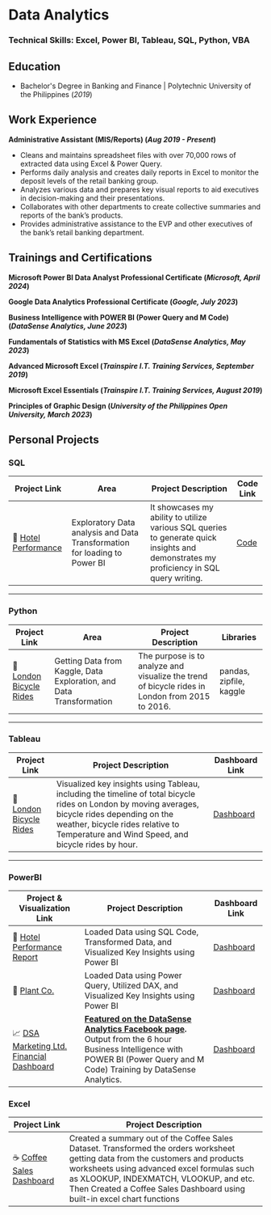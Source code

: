 # Data Analytics

### Technical Skills: Excel, Power BI, Tableau, SQL, Python, VBA

## Education
- Bachelor's Degree in Banking and Finance | Polytechnic University of the Philippines (_2019_)

## Work Experience
**Administrative Assistant (MIS/Reports) (_Aug 2019 - Present_)**
- Cleans and maintains spreadsheet files with over 70,000 rows of extracted data using Excel & 
Power Query.
- Performs daily analysis and creates daily reports in Excel to monitor the deposit levels of the retail banking group.
- Analyzes various data and prepares key visual reports to aid executives in decision-making and their 
presentations.
- Collaborates with other departments to create collective summaries and reports of the bank’s products.
- Provides administrative assistance to the EVP and other executives of the bank’s retail banking department.

## Trainings and Certifications
**Microsoft Power BI Data Analyst Professional Certificate (_Microsoft, April 2024_)**

**Google Data Analytics Professional Certificate (_Google, July 2023_)**

**Business Intelligence with POWER BI (Power Query and M Code) (_DataSense Analytics, June 2023_)**

**Fundamentals of Statistics with MS Excel (_DataSense Analytics, May 2023_)**

**Advanced Microsoft Excel (_Trainspire I.T. Training Services, September 2019_)**

**Microsoft Excel Essentials (_Trainspire I.T. Training Services, August 2019_)**

**Principles of Graphic Design (_University of the Philippines Open University, March 2023_)**

## Personal Projects

### SQL

| Project Link | Area | Project Description | Code Link |
|---|---|---|---|
| 🏨 [Hotel Performance](https://github.com/colinryanx/Hotel-Performance-Project/blob/main/README.md) | Exploratory Data analysis and Data Transformation for loading to Power BI | It showcases my ability to utilize various SQL queries to generate quick insights and demonstrates my proficiency in SQL query writing. | [Code](https://github.com/colinryanx/Hotel-Performance-Project/blob/main/Hotel%20Performance%20Analysis.md)

***

### Python

| Project Link | Area | Project Description | Libraries |    
|---|---|---|---|
| 🚴 [London Bicycle Rides](https://github.com/colinryanx/London-Bicycle-Rides/blob/main/README.md) | Getting Data from Kaggle, Data Exploration, and Data Transformation | The purpose is to analyze and visualize the trend of bicycle rides in London from 2015 to 2016. | pandas, zipfile, kaggle

***

### Tableau

| Project Link | Project Description | Dashboard Link |
|---|---|---|
| 🚴 [London Bicycle Rides](https://github.com/colinryanx/London-Bicycle-Rides/blob/main/README.md) | Visualized key insights using Tableau, including the timeline of total bicycle rides on London by moving averages, bicycle rides depending on the weather, bicycle rides relative to Temperature and Wind Speed, and bicycle rides by hour. | [Dashboard](https://public.tableau.com/app/profile/colin.ryan.subido/viz/London_Bikes_Project_17187842296680/LondonBikeRides) |

***

### PowerBI

| Project & Visualization Link | Project Description | Dashboard Link |
|---|---|---|
| 🏨 [Hotel Performance Report](https://github.com/colinryanx/Hotel-Performance-Project/blob/main/README.md) | Loaded Data using SQL Code, Transformed Data, and Visualized Key Insights using Power BI | [Dashboard](https://github.com/colinryanx/Hotel-Performance-Project/blob/main/Hotel%20Performance%20Report.pdf) |
| 🌱 [Plant Co.](https://github.com/colinryanx/Plant-Co/blob/main/README.md) | Loaded Data using Power Query, Utilized DAX, and Visualized Key Insights using Power BI | [Dashboard](https://github.com/colinryanx/Plant-Co/blob/main/Plant%20Co.%20Performance.pdf) |
| 📈 [DSA Marketing Ltd. Financial Dashboard](https://github.com/colinryanx/Financial-Dashboard-DataSenseAnalytics/blob/main/README.md) | **[Featured on the DataSense Analytics Facebook page](https://www.facebook.com/photo.php?fbid=237583475707496&set=pb.100083675353136.-2207520000&type=3).** Output from the 6 hour Business Intelligence with POWER BI (Power Query and M Code) Training by DataSense Analytics. | [Dashboard](https://github.com/colinryanx/Financial-Dashboard-DataSenseAnalytics/blob/main/DSA%20Marketing%20Ltd.%20Financial%20Dashboard.pdf) |

### Excel

| Project Link | Project Description |
|---|---|
| ☕ [Coffee Sales Dashboard](https://github.com/colinryanx/Coffee-Sales/blob/main/README.md) | Created a summary out of the Coffee Sales Dataset. Transformed the orders worksheet getting data from the customers and products worksheets using advanced excel formulas such as XLOOKUP, INDEXMATCH, VLOOKUP, and etc. Then Created a Coffee Sales Dashboard using built-in excel chart functions |
